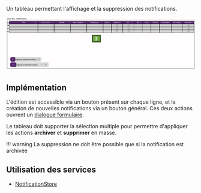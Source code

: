 Un tableau permettant l'affichage et la suppression des notifications.

![](../../medias/notification_admin_table.png)

## Implémentation

L'édition est accessible via un bouton présent sur chaque ligne, et la création de nouvelles notifications via un bouton général. Ces deux actions ouvrent un [dialogue formulaire](./NotificationFormDialog.md).

Le tableau doit supporter la sélection multiple pour permettre d'appliquer les actions **archiver** et **supprimer** en masse.

!!! warning
    La suppression ne doit être possible que si la notification est archivée

## Utilisation des services

- [NotificationStore](/Store/NotificationsStore)